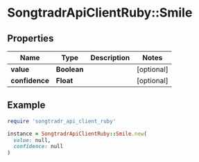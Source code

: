 # SongtradrApiClientRuby::Smile

## Properties

| Name | Type | Description | Notes |
| ---- | ---- | ----------- | ----- |
| **value** | **Boolean** |  | [optional] |
| **confidence** | **Float** |  | [optional] |

## Example

```ruby
require 'songtradr_api_client_ruby'

instance = SongtradrApiClientRuby::Smile.new(
  value: null,
  confidence: null
)
```

